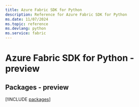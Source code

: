 ```yaml
---
title: Azure Fabric SDK for Python
description: Reference for Azure Fabric SDK for Python
ms.date: 11/07/2024
ms.topic: reference
ms.devlang: python
ms.service: fabric
---
```

# Azure Fabric SDK for Python - preview
## Packages - preview
[!INCLUDE [packages](fabric-index.md)]
